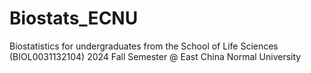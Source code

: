 # Biostats_ECNU
Biostatistics for undergraduates from the School of Life Sciences (BIOL0031132104)
2024 Fall Semester @ East China Normal University
